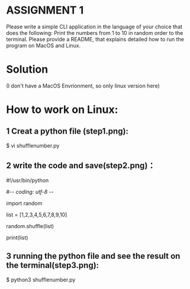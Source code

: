 # ASSIGNMENT 1
Please write a simple CLI application in the language of your choice that does the following: Print the numbers from 1 to 10 in random order to the terminal. Please provide a README, that explains detailed how to run the program on MacOS and Linux.
# Solution
(I don't have a MacOS Envrionment, so only linux version here)

# How to work on Linux:
## 1 Creat a python file (step1.png):
$ vi shufflenumber.py


## 2 write the code and save(step2.png)：

#!/usr/bin/python

#-*- coding: utf-8 -*-

import random

list = [1,2,3,4,5,6,7,8,9,10]

random.shuffle(list)

print(list)


## 3 running the python file and see the result on the terminal(step3.png):
$ python3 shufflenumber.py

